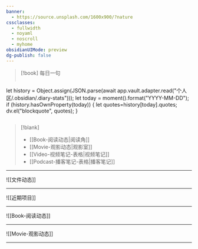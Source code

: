 ```yaml
---
banner:
  - https://source.unsplash.com/1600x900/?nature
cssclasses:
  - fullwidth
  - noyaml
  - noscroll
  - myhome
obsidianUIMode: preview
dg-publish: false
---
```


> [!book] 每日一句
> ```dataviewjs
 let history = Object.assign(JSON.parse(await app.vault.adapter.read("个人区/.obsidian/.diary-stats")));
 let today = moment().format("YYYY-MM-DD");
 if (history.hasOwnProperty(today))
 {
 let quotes=history[today].quotes;
 dv.el("blockquote", quotes);
 }
> ```


> [!blank]
> - [[Book-阅读动态|阅读角]]
> - [[Movie-观影动态|观影室]]
> - [[Video-视频笔记-表格|视频笔记]]
> - [[Podcast-播客笔记-表格|播客笔记]]




---


![[文件动态]]

---

![[近期项目]]


---

![[Book-阅读动态]]

---

![[Movie-观影动态]]




---
